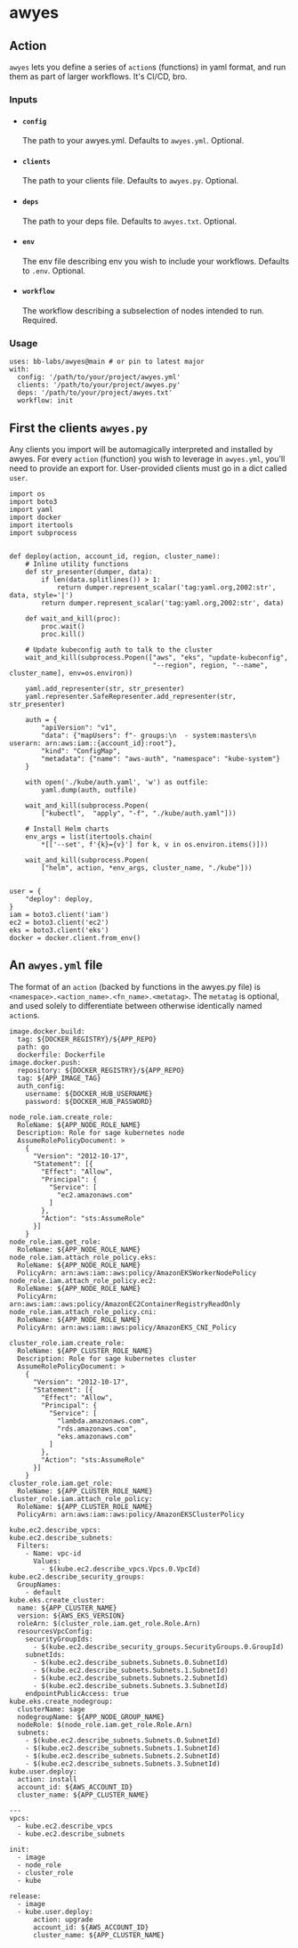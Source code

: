 # awyes

## Action

`awyes` lets you define a series of `action`s (functions) in yaml format, and run them as part of larger workflows. It's CI/CD, bro.

### Inputs

- #### `config`
  The path to your awyes.yml. Defaults to `awyes.yml`. Optional.
- #### `clients`
  The path to your clients file. Defaults to `awyes.py`. Optional.
- #### `deps`
  The path to your deps file. Defaults to `awyes.txt`. Optional.
- #### `env`
  The env file describing env you wish to include your workflows. Defaults to `.env`. Optional.
- #### `workflow`
  The workflow describing a subselection of nodes intended to run. Required.

### Usage

```
uses: bb-labs/awyes@main # or pin to latest major
with:
  config: '/path/to/your/project/awyes.yml'
  clients: '/path/to/your/project/awyes.py'
  deps: '/path/to/your/project/awyes.txt'
  workflow: init
```

## First the clients `awyes.py`

Any clients you import will be automagically interpreted and installed by awyes. For every `action` (function) you wish to leverage in `awyes.yml`, you'll need to provide an export for. User-provided clients must go in a dict called `user`.

```
import os
import boto3
import yaml
import docker
import itertools
import subprocess


def deploy(action, account_id, region, cluster_name):
    # Inline utility functions
    def str_presenter(dumper, data):
        if len(data.splitlines()) > 1:
            return dumper.represent_scalar('tag:yaml.org,2002:str', data, style='|')
        return dumper.represent_scalar('tag:yaml.org,2002:str', data)

    def wait_and_kill(proc):
        proc.wait()
        proc.kill()

    # Update kubeconfig auth to talk to the cluster
    wait_and_kill(subprocess.Popen(["aws", "eks", "update-kubeconfig",
                                    "--region", region, "--name", cluster_name], env=os.environ))

    yaml.add_representer(str, str_presenter)
    yaml.representer.SafeRepresenter.add_representer(str, str_presenter)

    auth = {
        "apiVersion": "v1",
        "data": {"mapUsers": f"- groups:\n  - system:masters\n  userarn: arn:aws:iam::{account_id}:root"},
        "kind": "ConfigMap",
        "metadata": {"name": "aws-auth", "namespace": "kube-system"}
    }

    with open('./kube/auth.yaml', 'w') as outfile:
        yaml.dump(auth, outfile)

    wait_and_kill(subprocess.Popen(
        ["kubectl",  "apply", "-f", "./kube/auth.yaml"]))

    # Install Helm charts
    env_args = list(itertools.chain(
        *[['--set', f'{k}={v}'] for k, v in os.environ.items()]))

    wait_and_kill(subprocess.Popen(
        ["helm", action, *env_args, cluster_name, "./kube"]))


user = {
    "deploy": deploy,
}
iam = boto3.client('iam')
ec2 = boto3.client('ec2')
eks = boto3.client('eks')
docker = docker.client.from_env()

```

## An `awyes.yml` file

The format of an `action` (backed by functions in the awyes.py file) is `<namespace>.<action_name>.<fn_name>.<metatag>`. The `metatag` is optional, and used solely to differentiate between otherwise identically named `action`s.

```
image.docker.build:
  tag: ${DOCKER_REGISTRY}/${APP_REPO}
  path: go
  dockerfile: Dockerfile
image.docker.push:
  repository: ${DOCKER_REGISTRY}/${APP_REPO}
  tag: ${APP_IMAGE_TAG}
  auth_config:
    username: ${DOCKER_HUB_USERNAME}
    password: ${DOCKER_HUB_PASSWORD}

node_role.iam.create_role:
  RoleName: ${APP_NODE_ROLE_NAME}
  Description: Role for sage kubernetes node
  AssumeRolePolicyDocument: >
    {
      "Version": "2012-10-17",
      "Statement": [{
        "Effect": "Allow",
        "Principal": {
          "Service": [
            "ec2.amazonaws.com"
          ]
        },
        "Action": "sts:AssumeRole"
      }]
    }
node_role.iam.get_role:
  RoleName: ${APP_NODE_ROLE_NAME}
node_role.iam.attach_role_policy.eks:
  RoleName: ${APP_NODE_ROLE_NAME}
  PolicyArn: arn:aws:iam::aws:policy/AmazonEKSWorkerNodePolicy
node_role.iam.attach_role_policy.ec2:
  RoleName: ${APP_NODE_ROLE_NAME}
  PolicyArn: arn:aws:iam::aws:policy/AmazonEC2ContainerRegistryReadOnly
node_role.iam.attach_role_policy.cni:
  RoleName: ${APP_NODE_ROLE_NAME}
  PolicyArn: arn:aws:iam::aws:policy/AmazonEKS_CNI_Policy

cluster_role.iam.create_role:
  RoleName: ${APP_CLUSTER_ROLE_NAME}
  Description: Role for sage kubernetes cluster
  AssumeRolePolicyDocument: >
    {
      "Version": "2012-10-17",
      "Statement": [{
        "Effect": "Allow",
        "Principal": {
          "Service": [
            "lambda.amazonaws.com",
            "rds.amazonaws.com",
            "eks.amazonaws.com"
          ]
        },
        "Action": "sts:AssumeRole"
      }]
    }
cluster_role.iam.get_role:
  RoleName: ${APP_CLUSTER_ROLE_NAME}
cluster_role.iam.attach_role_policy:
  RoleName: ${APP_CLUSTER_ROLE_NAME}
  PolicyArn: arn:aws:iam::aws:policy/AmazonEKSClusterPolicy

kube.ec2.describe_vpcs:
kube.ec2.describe_subnets:
  Filters:
    - Name: vpc-id
      Values:
        - $(kube.ec2.describe_vpcs.Vpcs.0.VpcId)
kube.ec2.describe_security_groups:
  GroupNames:
    - default
kube.eks.create_cluster:
  name: ${APP_CLUSTER_NAME}
  version: ${AWS_EKS_VERSION}
  roleArn: $(cluster_role.iam.get_role.Role.Arn)
  resourcesVpcConfig:
    securityGroupIds:
      - $(kube.ec2.describe_security_groups.SecurityGroups.0.GroupId)
    subnetIds:
      - $(kube.ec2.describe_subnets.Subnets.0.SubnetId)
      - $(kube.ec2.describe_subnets.Subnets.1.SubnetId)
      - $(kube.ec2.describe_subnets.Subnets.2.SubnetId)
      - $(kube.ec2.describe_subnets.Subnets.3.SubnetId)
    endpointPublicAccess: true
kube.eks.create_nodegroup:
  clusterName: sage
  nodegroupName: ${APP_NODE_GROUP_NAME}
  nodeRole: $(node_role.iam.get_role.Role.Arn)
  subnets:
    - $(kube.ec2.describe_subnets.Subnets.0.SubnetId)
    - $(kube.ec2.describe_subnets.Subnets.1.SubnetId)
    - $(kube.ec2.describe_subnets.Subnets.2.SubnetId)
    - $(kube.ec2.describe_subnets.Subnets.3.SubnetId)
kube.user.deploy:
  action: install
  account_id: ${AWS_ACCOUNT_ID}
  cluster_name: ${APP_CLUSTER_NAME}

---
vpcs:
  - kube.ec2.describe_vpcs
  - kube.ec2.describe_subnets

init:
  - image
  - node_role
  - cluster_role
  - kube

release:
  - image
  - kube.user.deploy:
      action: upgrade
      account_id: ${AWS_ACCOUNT_ID}
      cluster_name: ${APP_CLUSTER_NAME}
```
